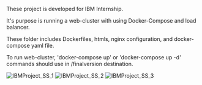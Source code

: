 These project is developed for IBM Internship.

It's purpose is running a web-cluster with using Docker-Compose and load balancer.

These folder includes Dockerfiles, htmls, nginx configuration, and docker-compose yaml file.

To run web-cluster, 'docker-compose up' or 'docker-compose up -d' commands should use in /finalversion destination.

![IBMProject_SS_1](https://user-images.githubusercontent.com/80401245/132680993-84d9b20e-55f0-41da-bdf6-1243d8423b0a.png)
![IBMProject_SS_2](https://user-images.githubusercontent.com/80401245/132681001-e4c47df4-a668-4f11-a44b-2f8c56c1bc22.png)
![IBMProject_SS_3](https://user-images.githubusercontent.com/80401245/132681002-ee455008-3a36-416f-a525-012d45873754.png)
